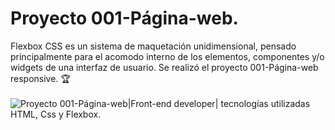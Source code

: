 # Proyecto 001-Página-web.
Flexbox CSS es un sistema de maquetación unidimensional, pensado principalmente para el acomodo interno de los elementos, componentes y/o widgets de una interfaz de usuario. Se realizó el proyecto 001-Página-web responsive.  🏆 <br><br>
<img src="assets/pweb.png" alt="Proyecto 001-Página-web|Front-end developer| tecnologías utilizadas HTML, Css y Flexbox.">
